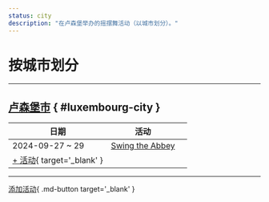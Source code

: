 ```yaml
---
status: city
description: "在卢森堡举办的摇摆舞活动（以城市划分）。"
---
```


# 按城市划分

---

## <a id=luxembourg-city></a>[卢森堡市](#luxembourg-city) { #luxembourg-city }

| 日期 | 活动 | |
| --- | --- | --- |
| 2024-09-27 ~ 29 | [Swing the Abbey](swing-the-abbey-2024.md) |  |
| [+ 活动](https://github.com/swingdance/events/issues/new?assignees=&labels=add+event&projects=&template=02-add_entity.yml&title=%5B2024%2Flu%5D%20%3CName%3E&region=lu&province=Luxembourg%20City&city=Luxembourg%20City&org_id=&date_starts=2024-&date_ends=2024-){ target='_blank' }

---

[添加活动](https://github.com/swingdance/events/issues/new?assignees=&labels=add+event&projects=&template=02-add_entity.yml&title=%5Blu%5D%20%3CName%3E&region=lu&province=&city=&org_id=2024){ .md-button target='_blank' }
